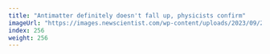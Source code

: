 ```yaml
---
title: "Antimatter definitely doesn't fall up, physicists confirm"
imageUrl: "https://images.newscientist.com/wp-content/uploads/2023/09/27111234/SEI_173497491.jpg?width=788"
index: 256
weight: 256
---
```

